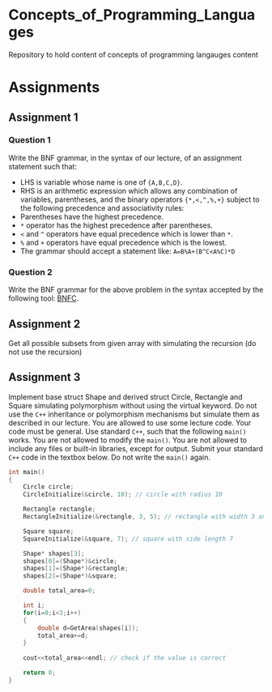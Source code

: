 # Concepts_of_Programming_Languages
 Repository to hold content of concepts of programming langauges content
 
 # Assignments
 ## Assignment 1
 ### Question 1
 Write the BNF grammar, in the syntax of our lecture, of an assignment statement such that:
- LHS is variable whose name is one of ```{A,B,C,D}```.
- RHS is an arithmetic expression which allows any combination of variables, parentheses, and the binary operators ```{*,<,^,%,+}``` subject to the following precedence and associativity rules:
- Parentheses have the highest precedence.
- `*` operator has the highest precedence after parentheses.
- `<` and `^` operators have equal precedence which is lower than `*`.
- `%` and `+` operators have equal precedence which is the lowest.
- The grammar should accept a statement like: `A=B%A+(B^C<A%C)*D`
### Question 2
Write the BNF grammar for the above problem in the syntax accepted by the following tool:
[BNFC](https://bnfc.digitalgrammars.com/).
 ## Assignment 2
 Get all possible subsets from given array with simulating the recursion (do not use the recursion)
 ## Assignment 3
Implement base struct Shape and derived struct Circle, Rectangle and Square simulating polymorphism without using the virtual keyword. Do not use the `C++` inheritance or polymorphism mechanisms but simulate them as described in our lecture. You are allowed to use some lecture code. Your code must be general.
Use standard `C++`, such that the following ```main()``` works. You are not allowed to modify the ```main()```.
You are not allowed to include any files or built-in libraries, except for output.
Submit your standard `C++` code in the textbox below. Do not write the ```main()``` again.

```c++
int main()
{
    Circle circle;
    CircleInitialize(&circle, 10); // circle with radius 10

    Rectangle rectangle;
    RectangleInitialize(&rectangle, 3, 5); // rectangle with width 3 and height 5

    Square square;
    SquareInitialize(&square, 7); // square with side length 7

    Shape* shapes[3];
    shapes[0]=(Shape*)&circle;
    shapes[1]=(Shape*)&rectangle;
    shapes[2]=(Shape*)&square;

    double total_area=0;

    int i;
    for(i=0;i<3;i++)
    {
        double d=GetArea(shapes[i]);
        total_area+=d;
    }
    
    cout<<total_area<<endl; // check if the value is correct

    return 0;
}
```
